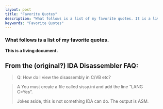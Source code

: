 ```yaml
---
layout: post
title: "Favorite Quotes"
description: "What follows is a list of my favorite quotes. It is a living document."
keywords: "Favorite Quotes"
---
```

### What follows is a list of my favorite quotes.

__This is a living document.__

## From the (original?) IDA Disassembler FAQ:
> Q: How do I view the disassembly in C/VB etc?

> A You must create a file called sissy.ini and add the line “LANG C=Yes”.
>  
> Jokes aside, this is not something IDA can do. The output is ASM.
